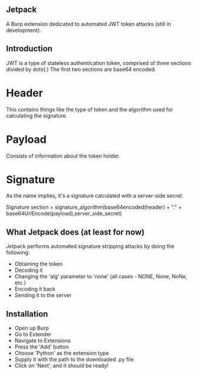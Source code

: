 ## Jetpack
A Burp extension dedicated to automated JWT token attacks (still in development).

## Introduction
JWT is a type of stateless authentication token, comprised of three sections divided by dots(.)
The first two sections are base64 encoded.

# Header
This contains things like the type of token and the algorithm used for calculating the signature.

# Payload
Consists of information about the token holder.

# Signature
As the name implies, it's a signature calculated with a server-side secret.

Signature section = signature_algorithm(base64encoded(header) + "." + base64UrlEncode(payload),server_side_secret)

## What Jetpack does (at least for now)
Jetpack performs automated signature stripping attacks by doing the following:
+ Obtaining the token
+ Decoding it
+ Changing the 'alg' parameter to 'none' (all cases - NONE, None, NoNe, etc.)
+ Encoding it back
+ Sending it to the server

## Installation
+ Open up Burp
+ Go to Extender
+ Navigate to Extensions
+ Press the 'Add' button
+ Choose 'Python' as the extension type
+ Supply it with the path to the downloaded .py file
+ Click on 'Next', and it should be ready!
